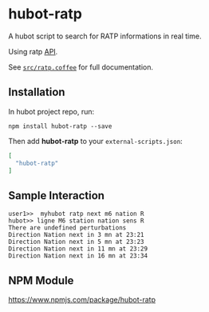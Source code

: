 # hubot-ratp

A hubot script to search for RATP informations in real time. 

Using ratp [API](https://dataratp2.opendatasoft.com/page/temps-reel/).

See [`src/ratp.coffee`](src/ratp.coffee) for full documentation.

## Installation

In hubot project repo, run:

`npm install hubot-ratp --save`

Then add **hubot-ratp** to your `external-scripts.json`:

```json
[
  "hubot-ratp"
]
```

## Sample Interaction

```
user1>>  myhubot ratp next m6 nation R
hubot>> ligne M6 station nation sens R
There are undefined perturbations
Direction Nation next in 3 mn at 23:21
Direction Nation next in 5 mn at 23:23
Direction Nation next in 11 mn at 23:29
Direction Nation next in 16 mn at 23:34
```

## NPM Module

https://www.npmjs.com/package/hubot-ratp

